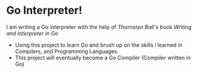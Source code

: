 # Go Interpreter! #

I am writing a Go interpreter with the help of *Thornsten Ball's* book *Writing and Interpreter in Go*

- Using this project to learn Go and brush up on the skills i learned in Compilers, and Programming Languages.
- This project will eventually become a Go Compiler (Compiler written in Go)
